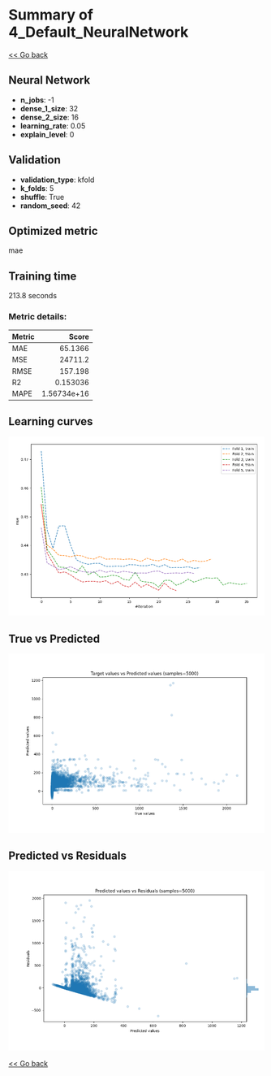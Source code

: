 # Summary of 4_Default_NeuralNetwork

[<< Go back](../README.md)


## Neural Network
- **n_jobs**: -1
- **dense_1_size**: 32
- **dense_2_size**: 16
- **learning_rate**: 0.05
- **explain_level**: 0

## Validation
 - **validation_type**: kfold
 - **k_folds**: 5
 - **shuffle**: True
 - **random_seed**: 42

## Optimized metric
mae

## Training time

213.8 seconds

### Metric details:
| Metric   |           Score |
|:---------|----------------:|
| MAE      |    65.1366      |
| MSE      | 24711.2         |
| RMSE     |   157.198       |
| R2       |     0.153036    |
| MAPE     |     1.56734e+16 |



## Learning curves
![Learning curves](learning_curves.png)
## True vs Predicted

![True vs Predicted](true_vs_predicted.png)


## Predicted vs Residuals

![Predicted vs Residuals](predicted_vs_residuals.png)



[<< Go back](../README.md)
